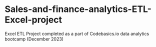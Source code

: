 # Sales-and-finance-analytics-ETL-Excel-project
Excel ETL Project completed as a part of Codebasics.io data analytics bootcamp (December 2023)
